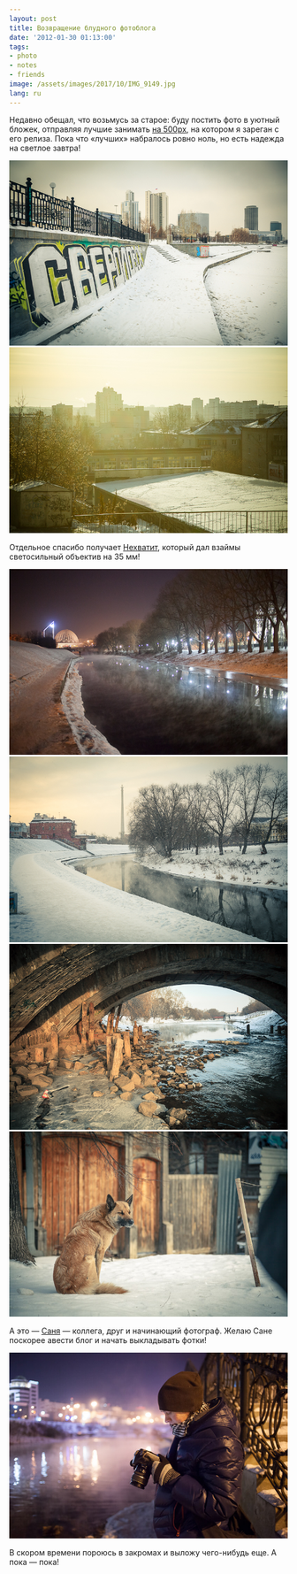```yaml
---
layout: post
title: Возвращение блудного фотоблога
date: '2012-01-30 01:13:00'
tags:
- photo
- notes
- friends
image: /assets/images/2017/10/IMG_9149.jpg
lang: ru
---
```


Недавно обещал, что возьмусь за старое: буду постить фото в уютный бложек, отправляя лучшие занимать [на 500px](http://500px.com/shouldgo), на котором я зареган с его релиза. Пока что «лучших» набралось ровно ноль, но есть надежда на светлое завтра!

![E-scape 3, Афонин Дмитрий, 2012](/assets/images/2017/10/IMG_9830.jpg)
![The Sun is on my side, Дмитрий Афонин, 2012](/assets/images/2017/10/IMG_8228.jpg)

Отдельное спасибо получает [Нехватит](http://twitter.com/nexvatit), который дал взаймы светосильный объектив на 35 мм!

![Winter night near Iset river, Дмитрий Афонин, 2012](/assets/images/2017/10/IMG_9149.jpg)
![Исеть, Екатеринбург, Дмитрий Афонин, 2012](/assets/images/2017/10/IMG_9658.jpg)
![Under the bridge, Дмитрий Афонин, 2012](/assets/images/2017/10/IMG_9701.jpg)
![Sleep comes down, Дмитрий Афонин, 2012](/assets/images/2017/10/IMG_9758.jpg)

А это — [Саня](http://twitter.com/dwht) — коллега, друг и начинающий фотограф. Желаю Сане поскорее авести блог и начать выкладывать фотки!

![@dwht, Дмитрий Афонин, 2012](/assets/images/2017/10/IMG_9144.jpg)

В скором времени пороюсь в  закромах и выложу чего-нибудь еще. А пока — пока!
